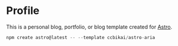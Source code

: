 # Profile

This is a personal blog, portfolio, or blog template created for [Astro](https://astro.build).

```js
npm create astro@latest -- --template ccbikai/astro-aria
```
